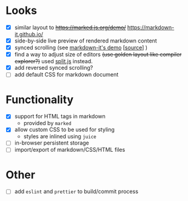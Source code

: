 # Looks
- [x] similar layout to ~~https://marked.js.org/demo/~~ https://markdown-it.github.io/
- [x] side-by-side live preview of rendered markdown content
- [x] synced scrolling (see [markdown-it's demo](https://markdown-it.github.io/) [[source](https://github.com/markdown-it/markdown-it/blob/df4607f1d4d4be7fdc32e71c04109aea8cc373fa/support/demo_template/index.js)] )
- [x] find a way to adjust size of editors ~~(use golden layout like compiler explorer?)~~ used [split.js](https://split.js.org/) instead.
- [x] add reversed synced scrolling?
- [ ] add default CSS for markdown document

# Functionality
- [x] support for HTML tags in markdown
	- provided by `marked`
- [x] allow custom CSS to be used for styling
	- styles are inlined using `juice`
- [ ] in-browser persistent storage
- [ ] import/export of markdown/CSS/HTML files

# Other
- [ ] add `eslint` and `prettier` to build/commit process
